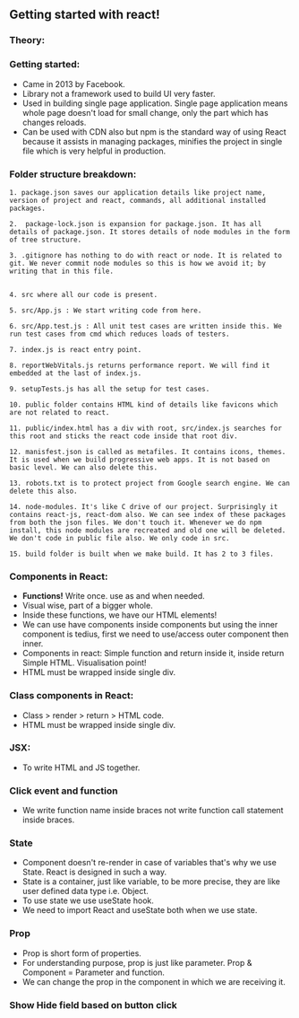 ## Getting started with react!

### **Theory:**

### **Getting started:**
- Came in 2013 by Facebook.
- Library not a framework used to build UI very faster.
- Used in building single page application. Single page application means whole page doesn't load for small change, only the part which has changes reloads.
- Can be used with CDN also but npm is the standard way of using React because it assists in managing packages, minifies the project in single file which is very helpful in production.

### **Folder structure breakdown:**
	1. package.json saves our application details like project name, version of project and react, commands, all additional installed packages.
	
	2.  package-lock.json is expansion for package.json. It has all details of package.json. It stores details of node modules in the form of tree structure.
	
	3. .gitignore has nothing to do with react or node. It is related to git. We never commit node modules so this is how we avoid it; by writing that in this file.
	
	
	4. src where all our code is present.
	
	5. src/App.js : We start writing code from here.
	
	6. src/App.test.js : All unit test cases are written inside this. We run test cases from cmd which reduces loads of testers.  
	
	7. index.js is react entry point.
	
	8. reportWebVitals.js returns performance report. We will find it embedded at the last of index.js.
	
	9. setupTests.js has all the setup for test cases.
	
	10. public folder contains HTML kind of details like favicons which are not related to react.
	
	11. public/index.html has a div with root, src/index.js searches for this root and sticks the react code inside that root div.
	
	12. manisfest.json is called as metafiles. It contains icons, themes. It is used when we build progressive web apps. It is not based on basic level. We can also delete this.
	
	13. robots.txt is to protect project from Google search engine. We can delete this also.
	
	14. node-modules. It's like C drive of our project. Surprisingly it contains react-js, react-dom also. We can see index of these packages from both the json files. We don't touch it. Whenever we do npm install, this node modules are recreated and old one will be deleted. We don't code in public file also. We only code in src.
	
	15. build folder is built when we make build. It has 2 to 3 files.
	
	



### **Components in React:**
 - **Functions!** Write once. use as and when needed. 
 - Visual wise, part of a bigger whole.
 - Inside these functions, we have our HTML elements!
 - We can use have components inside components but using the inner component is tedius, first we need to use/access outer component then inner.
 - Components in react: Simple function and return inside it, inside return Simple HTML. Visualisation point!
 - HTML must be wrapped inside single div.

 ### **Class components in React:**
 - Class > render > return > HTML code.
 - HTML must be wrapped inside single div.

### **JSX:**
 - To write HTML and JS together.

### **Click event and function**
-  We write function name inside braces not write function call statement inside braces.

### **State**
- Component doesn't re-render in case of variables that's why we use State. React is designed in such a way.
- State is a container, just like variable, to be more precise, they are like user defined data type i.e. Object.
- To use state we use useState hook. 
- We need to import React and useState both when we use state.


### **Prop**
- Prop is short form of properties.
- For understanding purpose, prop is just like parameter. Prop & Component = Parameter and function.
- We can change the prop in the component in which we are receiving it.

### **Show Hide field based on button click**


